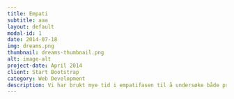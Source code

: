```yaml
---
title: Empati
subtitle: aaa
layout: default
modal-id: 1
date: 2014-07-18
img: dreams.png
thumbnail: dreams-thumbnail.png
alt: image-alt
project-date: April 2014
client: Start Bootstrap
category: Web Development
description: Vi har brukt mye tid i empatifasen til å undersøke både problemstilling rundt mye stillesitting og problemstilling rundt overvekt. Omtrent midtveis ble det klart for oss at det ikke lar seg gjøre å kun bruke aktivitet til å gå ned i vekt, man må også endre kosthold og livsstil. Barneovervektsproblemstillingen ble for stor og kompleks – den lot seg ikke avgrense; her må man se på både det fysiske og det psykiske, det omkringliggende og kosthold. Vi ble enige om å endre fokus til å arbeide med et forebyggende prosjekt der vi skulle utvikle en bevegelsesmotivator for alle barn gjennom bruk av gamification. Vi har også brukt tid på å undersøke fenomenet gamification – hvorfor dette kan være et fint virkemiddel for å få barn til å være i aktivitet. <h5>En rundtur i nabolaget — med test av lekestativ </h5> Øyvind tok seg en runde i nabolaget for å se på uteaktivitet blant barn og unge. På turen var han innom en liten lekeplass i Nedre Lønborg – ingen barn eller voksne, Bimbobakken – ingen barn eller voksne, Helleneset friluftsområde – ingen barn eller voksne, Lønborg ballbinge – ingen barn eller voksne, Hellebakken Barnehage – ingen barn eller voksne, Hellen skole – en gutt spiller fotball alene, Stemmemyren Idrettspark – mange barn, unge, voksne, Øyjorden barnehage – ingen barn eller voksne, Øvre Hellen friluftsområde – noen voksne turgåere. <br><br>Alle ungene er i Stemmemyren idrettspark, der det er gratis tilbud for barn gjennom vinteren. Det er flest gutter i aktivitet, og mange aktiviteter om hverandre. Jenter i tenårene er aktivitetsledere. Foreldrene ser på eller deltar. Det selges vafler. <br><br> Øyvind snakker med gutten som spilte fotball alene; Han hadde spilt med en kompis en times tid før kompisen måtte gå hjem. Han liker å spille i ballbingen, den er lett tilgjengelig og man treffer som regel noen å spille med. Han liker å spille data eller leke med andre leker hjemme, men liker best fotball. Etterhvert kommer en far med to sønner. Faren forteller at guttene har fått en PS, men han bestemmer hvor mye de får spille. De blir fort hektet. De får ikke spille voldsspill, det går i FIFA. Nesten alle guttene på skolen spiller fotball, det er få andre valg i området. <br> <br> Øyvind tester slengdissen i Bimboparken, og holdt på å delje i treet. Den var dårlig sikret og ukomfortabel, testet lekeapparater ved Hellebakken barnehage som var helt ok, testet storhusken ved Hellen skole og disse/sklie ved Øvre Hellen friluftsområde. <br><br><i><strong>Hovedlæring:</strong> lekeplassene er tomme. Der det er barn, er det organisert i idrettshall</i><br><br> <h5>Observasjoner ved Skogvåg SFO — jeg er tung altså…</h5> Vi fikk delta på en filmkveld ved Skogvåg SFO der barna skulle være med på å lage alternativt, sunt kinosnop. I løpet av kvelden skulle man se på en film om aktivitetsspillet «Hvalen Våge», få gode innspill til sunt snop og bli intervjuet om aktivitet og kosthold. Barna er i alderen seks til ti år, fordelt jevnt mellom jenter og gutter. Barna liker sunt snop, men foretrekker vanlig snop. <br><br> Barna liker helt klart å være i bevegelse, etter filmen vil de arrangere dansekonkurranse. De vet hvorfor de bør velge frukt, fordi det er sunt og man får muskler av det. De liker kino fordi man får kinosnop og fordi det er stille og rolig der. De liker dataspill fordi det er mye å velge mellom og fordi man kan bygge ting. De liker best å leke inne fordi de kan leke med voksne, det er flere ting å gjøre og det er rolig. De liker å leke ute fordi det er stor plass, men de syns det er kjedeligere ute og de kan bli skitne. <br><br><i><strong>Hovedlæring:</strong> barn vet hva som er bra for dem, de er klar over egen størrelse og de liker at de selv kan velge mellom fart og ro.</i><br><br> <h5>Innblikk i gamification </h5>I slutten av mai deltok vi på et Gamification-seminar initiert av Universitetet i Bergen. På seminaret deltok fem foredragsholdere som på ulike måter arbeider med gamification. Sebastian Deterding fra Northeastern University, Boston, forteller at flere store bedrifter har endret fokus fra produkt og bruk til motivasjon for bruk og involvering. De vil ikke bygge bedre produkter, men skape bedre brukere av produktene. Gøy er bare et annet ord for læring. Folk har ikke bare fysiske behov, men også psykiske; en følelse av mestring, autonomi, relasjon og progresjon. Videre sier han at mål og regler gir interessante utfordringer som sammen med tilbakemeldinger gir en opplevelse av mestring. All lek er frivillig aktivitet – autonomi. Det må være en overordnet følelse av mening som gir relasjon – for eksempel delte verdier som større omsorg for andre spillere enn for spillet selv. Og den totale opplevelsen må være bygd på et godt utformet system. <br><br> <i>Simon McCallum </i> fra Høgskolen i Gjøvik fortalte om valuta, poeng, belønningssystemer og status som verktøy til å skape opplevelse i spill. Hovedvirkemidlene er poeng, emblemer og topplister. Mennesker har behov for å være i kontroll, tilhøre og oppnå. Forskjellige typer mennesker blir motivert på forskjellig måte – de fleste lærer når de konsentrerer seg om å lære. Det er viktig å velge virkemidlene etter hva man ønsker å oppnå.<br><br> <i>Natalia Mæhle</i> fra Høgskolen i Bergen forteller om flytteori som en balanse mellom det som blir for spennende og det som er for kjedelig. For å oppnå spillykke må man ha et klart sett regler, umiddelbare tilbakemeldinger og en god balanse mellom mestring og utfordring. Spesielle karakteristikker som ligger i spill er mål som gir mening, regler og grenser, konstant tilbakemelding og en følelse av frivillighet. Selskaper ønsker i dag å tilføre en lekenhet til sine kundesystemer, der kunden blir en aktiv deltaker heller en en passiv mottaker. <br><br> <i>David Smith og Hogne Malum Gjersvik</i> presenterte ulike produktersom begge baserer seg på gamification. David Smith sitt selskap hadde utviklet et spillgrensesnitt for salgspersonell og Hogne Malum Gjersvik fra Cap Gemini hadde vært med å utvikle en trafikkrapporteringsapp for barn. <br><br> Ved et oppfølgingsintervju med Hogne Malum Gjersvik fra Capgemini, uttalte han at det aller viktigste var at de hadde gode ambassadører for appen, det holder ikke å bare legge ut i appstore og vente på at den taes i bruk; <br>— <i>Legg en god plan for hele utrullingen. <br> — Lag noe som er nytt og ikke er på markedet fra før, lag en løsning som treffer! Gjør det superenkelt for alle.</i> <br><br> Som målgruppe trenger barn mer guiding, men til gjengjeld blir barn fortere superbrukere. Man må være god på oppfølging og gi rikelig med informasjon. Det er viktig å få foreldrene med på laget så tidlig som mulig – de er en viktig stakeholder-gruppe.<br><br> <i><strong>Hovedlæring:</strong> man må ha et klart sett regler, umiddelbare tilbakemeldinger og en god balanse mellom mestring og utfordring. (en følelse av mestring, autonomi, relasjon og progresjon).</i><br><br> <h5> Gamification i skolen og spill i hverdagen</h5> Øyvind deltok på en workshop om spill i skolen ved Nordahl Grieg videregående. Her lærte han at spill kan brukes til undervisning i mer eller mindre alle fag. Mange av dem inneholder elementer som vi selv blir stilt ovenfor og må forholde oss til hver dag. Lærere kan bruke spillhistorien og knytte den til kompetansemål i læreplanen. <br><br>Når elever spiller sammen i par eller hele klassen sammen går de inn i en modus for refleksjon og får felles relasjoner til problematikken de står ovenfor. Historisk korrekte gjengivelser i spillene gjør at elvene kommer med helt andre forutsetninger for å lære. For elevene kan det bli “døden” å høre på en lærer som står å preker. Det ligger masse fysikk og matematikk bak spillutviklingen. Spill som f.ex. Portal 2 kan brukes til gjøre fysikkeksperimenter. Her er det tatt hensyn til gjeldene regler for masse, tid og rom. Minecraft er “digital lego” som kan benyttes til prosjekter hvor elvene bygger noe sammen. Arbeidene stiller krav til eleven på lik linje som i arbeidslivet, og de må organisere seg selv og arbeidet for å nå målene. <br><br>I begynnelsen av juni intervjuet vi Alexander, spillpedagog ved Nordahl Grieg Videregående, og datteren hans «Søta». Han sier at en av tingene han har observert er elevenes ønske om å hjelpe hverandre i spillet. Det er andre elever enn de vanlige som står frem som ekstra gode – de får vist sin evne til å få fremdrift og se løsninger i spillet. Et annet særtrekk er driven etter å komme til neste nivå. Dette gir både cred og en opplevelse av mestring. Man får en kunnskap man ikke hadde, og som ikke alle andre har. <br><br>Ved intervju med en tenåringsgamer fant vi at det er gøy å spille spill der man spiller i team med andre. Og at vanskelige spill kan være gøy. Når han spiller så kan han glemme å gjøre andre ting, glemme tid og sted. Fokuset på spillet blir så stor at man glemmer alt som er ondt. Spill blir kjedelige når de er gjentakende og man må gjøre det samme hele tiden. Det er også kjekt om det er en form for handel i spillet, der man kan kjøpe og selge ting. Spilleren føler at han har blitt god teamplayer og har fått god reaksjonstid, men det hjelper ikke på skolearbeidet.<br><br><i> — Det hadde vært kult å spille ute, men de fleste som spiller er ganske late, de gidder ikke gå ut. </i> <br><br> Hvis man skal lage dataspill man spiller ute, må man ha et godt belønningssystem, det er fett å samle ting og samle poeng med venner, og det må gjøres skikkelig. <br><br> Vi intervjuet også ansatte ved en spillbutikk i sentrum, Game Bergen. De fortalte at rollespill er mest populære. Det er mest kvinner som kjøper spill rettet som treningsøkter. Alle typer folk kjøper spill, men i kundegruppen er det flest gutter mellom ti og tyve år. <br><br> <i><strong>Hovedlæring:</strong> den sosiale biten er viktig i spill, dette med å jobbe sammen med å løse oppgaver for å nå et mål er viktig.</i><br><br> <h5>De andre, aktive..</h5> Olav på seksten år bor i Hardanger. Han liker best gym på skolen, og syns det er for lite aktivitet i skolen. Han liker best å stå på ski og sykle – dette er krevende aktiviteter, og han kan alltid lære noe nytt. Alle vennene driver med det samme. <br><br> <i>— Det er lyst til å bli så god som mulig som driver meg.</i> <br><br> På skolen så er det læring som er motivatoren, det er viktig for framtiden. Olav vil gjerne gå på idrettslinjen og kanskje bli skiinstruktør. Olav har playstation, men spiller lite. Om han spiller, så er bilspill mest moro. <br><br> Solveig er 13 år, og bor også i Hardanger. Hun liker best gym og samfunnsfag, gym fordi da slipper hun å sitte i ro. Solveig syns det er for mye stillesitting på skolen. Det er tungt å sitte stille lenge, da får hun vondt i kroppen. De fleste vennene er aktive, og hun har en stor vennekrets. Ski er gøyest – det er både spennende og utfordrende. <br><br> — Jeg liker ikke å sitte i ro! <br><br> Solveig spiller ikke dataspill, hun har ingen interesse for det. Om hun skulle spilt dataspill, foretrekker hun spill der det er bevegelse (wii, kinect) <br> <br> <i><strong>Hovedlæring:</strong> den sosiale biten er viktig i spill, dette med å jobbe sammen med å løse oppgaver for å nå et mål er viktig.</i><br><br> <h5>I skolen </h5> I august var Øyvind elev for en dag i første klasse ved Flaktveit barneskole. I klassen var det 16 elever, flest gutter. Klassen har bare gått på skole i én uke. Fire av barna har ulike diagnoser som ADHD og Tourettes. I løpet av dagen skal barna lære tall og bokstaven i. Det er ulike grader av ro og bråk i klasserommet gjennom dagen. Flere ganger må de tilkalle ekstra hjelp for å roe ned klassen.<br><br> <i>— Det er for lenge for barna å være i ro i 1 time og 30 minutter. Før var timene 45 minutter, også det er i meste laget. </i><br><br>Midt på dagen får barna en times frikvarter. Det er full fart gjennom hele timen. <br><br>Lærerne mener det er for tidlig å la barna begynne på skolen som seksåringer. De er ikke modne nok. Kravene er til læring er for store, det var i utgangspunktet ment at 1.klasse skulle være mer lek. Timene kan være litt for lange, en lærer mener de på dette trinnet bør være max 20 minutter. På parkeringsplassen kan man se hvem av elvene som blir overvektige det er de som blir kjørt til skolen ifølge en lærer. <br><br>Det ble påpekt at elvene var lite aktive på fritiden, og at de hadde spesielt mye energi denne dagen. Leketimen gjør godt, men de kunne nok bevegd seg mer. Elvene sliter med å sitte i ro. <br><br> <i><strong>Hovedlæring:</strong> Elvene sliter med å sitte i ro.</i><br><br> <h5> De erfarne, tett på barn i aktivitet </h5> <br> <i>Barnas Fysioterapisenter</i> er en stiftelse som tilbyr fysisk aktivitet for barn med overvekt eller fedme. De arrangerer blant annet Gøy med gym, der barna får prøve ulike former for fysisk aktivitet og trening der bevegelsesglede og motivasjon for egen aktivitet er et mål. <br><br>Kine Tveten ved Barnas Fysioterapisenter forteller at de må finne det som motiverer den enkelte. Ting som motiverer kan være at det er gøy, at barna kan komme med tilbakemeldinger og forslag til aktiviteter, at det er voksne tilstede, at barna blir sett, at de blir utfordret til å bruke fantasien, at øvelsene er tilpasset slik at barna skal mestre dem. Hun forteller videre at innsalget er viktig for motivasjonen; det heter for eksempel ikke lekser, det heter oppdrag. Hos BFS er barna i trygge omgivelser, de blir ikke dømt. Alle barna har forskjellige behov og er på forskjellig nivå, som gjør det vanskelig for lærerne å tilfredsstille alle barna. <i>— Barn er ikke skapt for å være i de rammene som skolen har.</i> <br><br> <i>Frisklivsentralen</i> er et kommunalt kompetansesenter med tilbud til personer og grupper som har behov for hjelp til å endre helseatferd. Brukerne er familier med barn i alderen seks til elleve år som har overvekt – de er henvist av skolehelsetjenesten. De kommer fra alle typer familier og fra alle samfunnslag. Innvandrere er en økende gruppe fordi mattilbud endrer seg. De er ofte lettere å jobbe med; de er nysgjerrige på norsk kultur og vil gjerne tilpasse seg. <br><br> <i>— Hele familien må være med. Foreldre er viktige rollemodeller og tiltretteleggere. Jo tidligere man kommer i gang med gode vaner jo bedre blir det.</i> <br><br> Det kan være vanskelig å få foreldrene til å stille. De prioriterer ikke aktiviteten og har ikke tid. Man ser at det skjer noe med barn i seksårsalderen. Da går barna fra barnehage til skole, aktivitetsnivået går ned og barna sitter mer i ro. Alt er basert på frivillighet. Barna blir motivert/påvirket av omgivelsene. Mestringsopplevelsen er en viktig faktor som gir motivasjon til endring. Terskelen skal være så lav som mulig. Det er fokus på at det skal være gøy. <br><br>— Vi opplever at barna mestrer mer i vårt program enn på skolen, nettopp pga at alle aktiviteter er tilpasset. <br><br> <i>Folkelig</i> har som mål og gjøre helsefremmende aktiviteter tilgjengelig for folk der de bor, og satser på samarbeid som bygger en god  nærmiljøkultur og bringer sosial kapital til store og små lokalsamfunn. <br><br> <i>Gategym</i> er et lavterskel tilbud hvor mestring og glede er det viktigste, Det foregår ute og lokalt slik at man blir en del av nabolaget. Det er foreløpig flest damer som deltar. Det som motiverer til deltakelse er at det ikke må være kleint, og at man kan yte det man klarer. Variasjon og kombinasjon av øvelser må være stor. Deltakeren må ha litt spenning i hva som kommer. <br><br><i>Karina Opdal</i> jobber blant annet med BIT20 sine barneprosjekt ute i skolene og hun jobber som teater- og operainstruktør for barn og unge. Karina bruker ofte fysiske lekbaserte øvelser for å varme opp, komme i gang, kjenne puls, skape trygghet og god gruppedynamikk <br><br> — Det viktigste er å jobbe ut fra trygge rammer. <br><br> Det å jobbe med andre i sirkel, skape trygghet og samspill i lekbaserte opplegg, skape variasjon, gi et forhold til tempo – alt dette er fin inngang til å jobbe med barn og unge. Leken og aktiviteten er krevende fysisk arbeid, men barna glemmer det. De spiller på lag og får et forhold til sine egne kinestetiske sanser. Å bygge gode grupper er viktig, leken ligger i bunnen. Barna får ikke velge gruppe selv. De setter gjerne sammen grupper av barn som ikke er så mye sammen ellers. For barn som vegrer seg så handler det om å lage gode rammer; lett og trygt, rom for å feile, ikke prestasjon. Oppgavene består ofte av en type øvelser som gjør at alle blir sett, ingen blir utelatt, ingen er flinkere eller bedre enn andre. Barna blir oppmuntret til å lage egne leker eller opplegg som alle skal være med på. De tenker ikke på aktiviteten som kjedelige oppgaver. Barn og unge fanger også raskt opp entusiasme; det er viktig at lederne er med å leke og ikke bare står på sidelinjen. Noen barn er veldig bakpå eller trenger en annen type oppmerksomhet. Da kan det fungere å flytte fokus for dem ved for eksempel gi dem mer ansvar, la dem få være med å lede. Gi dem større følelse av viktighet. <br><br> Tror at ganske mange barn kan bli trigget av å bruke for eksempel teknologi som teller skritt og avstand. Så lenge skjerm/spill er involvert, så kan man få det til. Men usikker på langsiktig effekt. Aktiviteten vil da være avhengig av entusiasmen rundt dupeditten. Hva skjer når den ikke er så engasjerende lenger? <br><br> <i><strong>Hovedlæring:</strong> Det handler om å lage gode rammer - lett og trygt, rom for å feile, ikke prestasjon. Det ikke må være kleint, og man kan yte det man klarer. Variasjon og kombinasjon av øvelser må være stor. Innsalget er viktig.</i><br><br> <h5>Fagfolkene</h5> <br> <i>Sosialantropolog Ellen M. Iveland Ersfjord</i> ved Norsk senter for barneforskning har forsket på norske rehabiliteringsprosjekter av barnefedme. Hun sier først og fremst at for å finne ut hva som motiverer barn, så bør vi snakke med barna. Og med tanke på om vi skal fokusere på kosthold eller bevegelse - Begge deler. Undersøkelser  har vist at barn med fedme har like dårlig livskvalitet som barn som går på cellegift. <br><br> — voksne bør ikke arrangere så mye, det blir fort ikke lenger på barnas premisser.<br><br> Aktivitet for barn med fedme/overvekt bør bevege seg mot lek og morsomme aktiviteter. De må føle seg trygg i omgivelsene. Aktiviteter der du aldri taper eller blir slått ut er populære. De liker aktiviteter som ikke er ekskluderende, men derimot lekbaserte og morsomme. De er opptatt av blindt valg når man deler inn lag, at ingen kan velges bort. Barn liker å være med foreldrene. Det er ideelt sett i barnehagealder man kan påvirke mest til aktivitet og godt kosthold. <br><br> <i>Yngvild Danielsen</i> er postdoktor og psykolog ved Universitetet i Bergen. Hun arbeider med familiebasert kognitiv atferdsterapi (FBSFT) for å endre livsstil hos familier med barn som sliter med overvekt og fedme. Målet med terapiformen er å gå ned i vekt og endre livsstilsvaner. <br><br>Terapiformen inkluderer at man kan tjene poeng ved god adferd, som kan hentes ut i avtalte belønninger. Alle i familien får egne målsetninger og alle får belønning. I tillegg får barna gjennom samtaleterapi en verktøykasse til å takle vanskelige situasjoner på en god måte. Man jobber med opprettholdende mekanismer som å  identifisere gode/uheldige tankemønstre, sette grenser, sette gode mål, gir belønning og ros, gjøre gode strukturer til vaner. <br><br>Yngvild gir noen kriterier for motivasjonsverktøy; Verktøyet må gi en god opplevelse, være sosialt og gi følelse av mestring. Det må være belønnende og gi positive tilbakemeldinger på det en gjør. For å nå ut må man finne noe som er kjekt, som framstår som attraktivt og morsomt. Og man må finne verktøy som kan gjøre fysisk aktivitet til en vane. <br><br>— Noe man går inn i, fortsetter å være der, jevnlig feedback, virtuell virkelighet, få påminnelser, belønningssystem, gjøre forskjellige ting, samle poeng. <br><br>Barn som er vant til å bruke dataspill som hovedarena for sosialt samvær har gjerne litt dårlig oppfinnsomhet til å finne på andre ting å gjøre. De trenger hjelp til å tenke i nye baner om hva man kan gjøre av  aktiviteter som kan gå inn i hverdagen. <br><br> <i><strong>Hovedlæring:</strong> Ikke tenke som en voksen og høre på barna selv. Motivasjonsverktøy må gi en god opplevelse, være sosialt og gi følelse av mestring. Det må være belønnende og gi positive tilbakemeldinger på det en gjør. Det må lære bevegelsesglede og gjøre fysisk aktivitet til en vane.</i><br><br> <h5>Oppsummering</h5> <br>Flere av våre stakeholders mener at om man skal bidra til livsstilsendring, så bør man arbeide med barn som er så unge som mulig. Fra seksårsalderen blir barn mer stillestittende og får flere forpliktelser på skole. Her blir barna lært opp til å sitte i ro. Innen de når tenårene er mye av vaner og preferanser lagt. Tenåringer er en mye vanskeligere gruppe å arbeide med. Barn er ganske aktive fra seks til omtrent niårsalderen. Omtrent en av fire niåringer sitter for mye stille. Fra ni til femten år halveres aktivitetsnivået. Mye av dagens aktivitet for barn og unge er organisert. <br><br> For å skape et motivasjonsverktøy for barn så er det endel kriterier som må være på plass<span>:</span><li>det må være lavterskel og frivillig med rom for å feile</li><li> det må være sosialt og gjerne ha en form for samarbeid, men man må ikke kunne velges bort</li><li> det må være klare regler og umiddelbare tilbakemeldinger</li><li>det må være en god balanse mellom mestring og utfordring</li><li> variasjon er viktig, repetisjon er kjedelig</li><li>det må være belønnende</li><li>det må lære bevegelsesglede for å kunne gjøre fysisk aktivitet til en vane</li>
---
```

